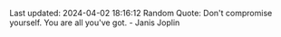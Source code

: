 Last updated: 2024-04-02 18:16:12
Random Quote: Don't compromise yourself. You are all you've got. - Janis Joplin